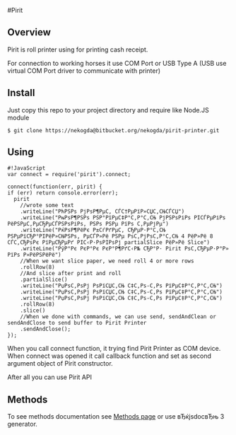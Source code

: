 #Pirit

## Overview

Pirit is roll printer using for printing cash receipt.

For connection to working horses it use COM Port or USB Type A (USB use virtual COM Port driver to communicate with printer)


## Install

Just copy this repo to your project directory and require like Node.JS module

```
$ git clone https://nekogda@bitbucket.org/nekogda/pirit-printer.git
```


## Using

```
#!JavaScript
var connect = require('pirit').connect;

connect(function(err, pirit) {
if (err) return console.error(err);
  pirit
    //wrote some text
    .writeLine("РћРЅРѕ РјРѕР¶РµС‚ СЃС†РµРїР»СЏС‚СЊСЃСЏ")
    .writeLine("РњРѕР¶РЅРѕ РЅР°РїРµС‡Р°С‚Р°С‚СЊ РјРЅРѕРіРѕ РІСЃРµРіРѕ РёРЅРµС‚РµСЂРµСЃРЅРѕРіРѕ, РЅРѕ РЅРµ РїРѕ С‚РµРјРµ")
    .writeLine("РќРѕР¶РёРє Р±СѓРґРµС‚ СЂРµР·Р°С‚СЊ РЅРµРїСЂР°РІРёР»СЊРЅРѕ, РµСЃР»Рё РЅРµ РѕС‚РјРѕС‚Р°С‚СЊ 4 РёР»Рё 8 СЃС‚СЂРѕРє РїРµСЂРµРґ РІС‹Р·РѕРІРѕРј partialSlice РёР»Рё Slice")
    .writeLine("РўР°Рє РєР°Рє РєР°Р¶РґС‹Р№ СЂР°Р· Pirit РѕС‚СЂРµР·Р°Р» РїРѕ Р»РёРЅРёРё")
    //When we want slice paper, we need roll 4 or more rows
    .rollRow(8)
    //And slice after print and roll
    .partialSlice()
    .writeLine("РџРѕС‚РѕРј РѕРїСЏС‚СЊ С‡С‚Рѕ-С‚Рѕ РїРµС‡Р°С‚Р°С‚СЊ")
    .writeLine("РџРѕС‚РѕРј РѕРїСЏС‚СЊ С‡С‚Рѕ-С‚Рѕ РїРµС‡Р°С‚Р°С‚СЊ")
    .writeLine("РџРѕС‚РѕРј РѕРїСЏС‚СЊ С‡С‚Рѕ-С‚Рѕ РїРµС‡Р°С‚Р°С‚СЊ")
    .rollRow(8)
    .slice()
    //When we done with commands, we can use send, sendAndClean or sendAndClose to send buffer to Pirit Printer
    .sendAndClose();
});
```

When you call connect function, it trying find Pirit Printer as COM device. When connect was opened it call callback function and set as second argument object of Pirit constructor.

After all you can use Pirit API


## Methods

To see methods documentation see [Methods page](https://bitbucket.org/nekogda/pirit-printer/wiki/Methods) or use вЂќjsdocвЂњ 3 generator.